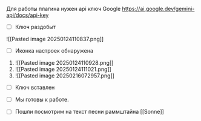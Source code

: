 
Для работы плагина нужен api ключ Google
https://ai.google.dev/gemini-api/docs/api-key

- [ ] Ключ раздобыт

![[Pasted image 20250124110837.png]]
- [ ] Иконка настроек обнаружена 
1) ![[Pasted image 20250124110928.png]]
2) ![[Pasted image 20250124111021.png]]
3) ![[Pasted image 20250216072957.png]]

- [ ] Ключ вставлен
- [ ] Мы готовы к работе. 
- [ ] Пошли посмотрим на текст песни раммштайна [[Sonne]]



